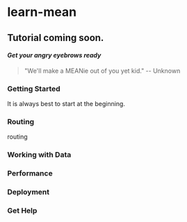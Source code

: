 learn-mean
==========

## Tutorial coming soon.
#### *Get your angry eyebrows ready*

> "We'll make a MEANie out of you yet kid." -- Unknown

### Getting Started

It is always best to start at the beginning.

### Routing
routing

### Working with Data

### Performance

### Deployment

### Get Help
